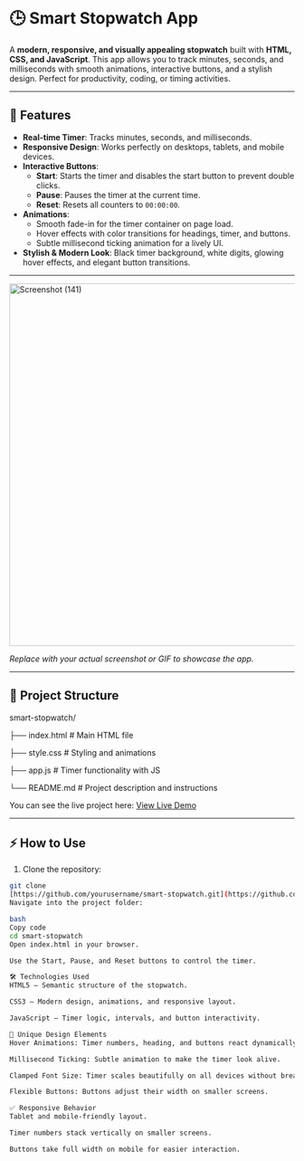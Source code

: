 # 🕒 Smart Stopwatch App

A **modern, responsive, and visually appealing stopwatch** built with **HTML, CSS, and JavaScript**. This app allows you to track minutes, seconds, and milliseconds with smooth animations, interactive buttons, and a stylish design. Perfect for productivity, coding, or timing activities.

---

## 🌟 Features

- **Real-time Timer**: Tracks minutes, seconds, and milliseconds.
- **Responsive Design**: Works perfectly on desktops, tablets, and mobile devices.
- **Interactive Buttons**:
  - **Start**: Starts the timer and disables the start button to prevent double clicks.
  - **Pause**: Pauses the timer at the current time.
  - **Reset**: Resets all counters to `00:00:00`.
- **Animations**:
  - Smooth fade-in for the timer container on page load.
  - Hover effects with color transitions for headings, timer, and buttons.
  - Subtle millisecond ticking animation for a lively UI.
- **Stylish & Modern Look**: Black timer background, white digits, glowing hover effects, and elegant button transitions.

---

<img width="1366" height="641" alt="Screenshot (141)" src="https://github.com/user-attachments/assets/bef17129-668b-42d4-879e-e249828b0d07" />
 
*Replace with your actual screenshot or GIF to showcase the app.*

---

## 📂 Project Structure

smart-stopwatch/

├── index.html # Main HTML file

├── style.css # Styling and animations

├── app.js # Timer functionality with JS

└── README.md # Project description and instructions


You can see the live project here: [View Live Demo](https://spark-stopwatch.netlify.app/)

---

## ⚡ How to Use

1. Clone the repository:
```bash
git clone
[https://github.com/yourusername/smart-stopwatch.git](https://github.com/Waqar-5/JS_Assignments_Next_Classes_SMIT_Batch-16/tree/master/Assignment_05)
Navigate into the project folder:

bash
Copy code
cd smart-stopwatch
Open index.html in your browser.

Use the Start, Pause, and Reset buttons to control the timer.

🛠️ Technologies Used
HTML5 – Semantic structure of the stopwatch.

CSS3 – Modern design, animations, and responsive layout.

JavaScript – Timer logic, intervals, and button interactivity.

🎨 Unique Design Elements
Hover Animations: Timer numbers, heading, and buttons react dynamically on hover.

Millisecond Ticking: Subtle animation to make the timer look alive.

Clamped Font Size: Timer scales beautifully on all devices without breaking the layout.

Flexible Buttons: Buttons adjust their width on smaller screens.

✅ Responsive Behavior
Tablet and mobile-friendly layout.

Timer numbers stack vertically on smaller screens.

Buttons take full width on mobile for easier interaction.
